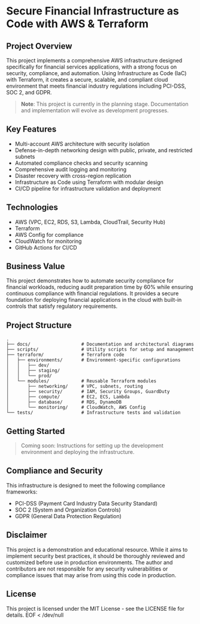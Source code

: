 # Secure Financial Infrastructure as Code with AWS & Terraform

## Project Overview

This project implements a comprehensive AWS infrastructure designed specifically for financial services applications, with a strong focus on security, compliance, and automation. Using Infrastructure as Code (IaC) with Terraform, it creates a secure, scalable, and compliant cloud environment that meets financial industry regulations including PCI-DSS, SOC 2, and GDPR.

> **Note**: This project is currently in the planning stage. Documentation and implementation will evolve as development progresses.

## Key Features

- Multi-account AWS architecture with security isolation
- Defense-in-depth networking design with public, private, and restricted subnets
- Automated compliance checks and security scanning
- Comprehensive audit logging and monitoring
- Disaster recovery with cross-region replication
- Infrastructure as Code using Terraform with modular design
- CI/CD pipeline for infrastructure validation and deployment

## Technologies

- AWS (VPC, EC2, RDS, S3, Lambda, CloudTrail, Security Hub)
- Terraform
- AWS Config for compliance
- CloudWatch for monitoring
- GitHub Actions for CI/CD

## Business Value

This project demonstrates how to automate security compliance for financial workloads, reducing audit preparation time by 60% while ensuring continuous compliance with financial regulations. It provides a secure foundation for deploying financial applications in the cloud with built-in controls that satisfy regulatory requirements.

## Project Structure

```
.
├── docs/                   # Documentation and architectural diagrams
├── scripts/                # Utility scripts for setup and management
├── terraform/              # Terraform code
│   ├── environments/       # Environment-specific configurations
│   │   ├── dev/
│   │   ├── staging/
│   │   └── prod/
│   └── modules/            # Reusable Terraform modules
│       ├── networking/     # VPC, subnets, routing
│       ├── security/       # IAM, Security Groups, GuardDuty
│       ├── compute/        # EC2, ECS, Lambda
│       ├── database/       # RDS, DynamoDB
│       └── monitoring/     # CloudWatch, AWS Config
└── tests/                  # Infrastructure tests and validation
```

## Getting Started

> Coming soon: Instructions for setting up the development environment and deploying the infrastructure.

## Compliance and Security

This infrastructure is designed to meet the following compliance frameworks:
- PCI-DSS (Payment Card Industry Data Security Standard)
- SOC 2 (System and Organization Controls)
- GDPR (General Data Protection Regulation)

## Disclaimer

This project is a demonstration and educational resource. While it aims to implement security best practices, it should be thoroughly reviewed and customized before use in production environments. The author and contributors are not responsible for any security vulnerabilities or compliance issues that may arise from using this code in production.

## License

This project is licensed under the MIT License - see the LICENSE file for details.
EOF < /dev/null
